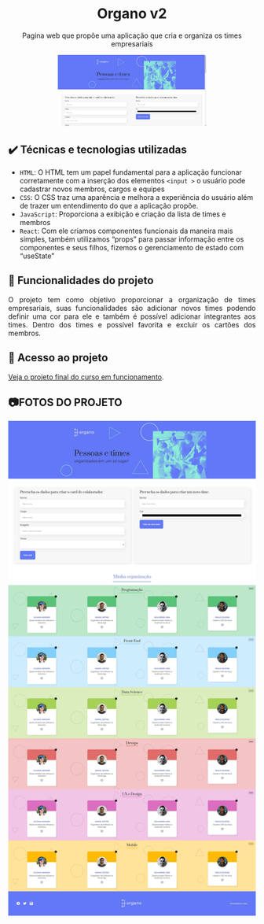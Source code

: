 <h1 align="center">Organo v2 </h1>
<p align="center">Pagina web que propõe uma aplicação que cria e organiza os times empresariais</p>

<div align="center">
<img width="60%" src="https://github.com/Luis-Emanuel/organo2/blob/main/readme/img.png?raw=true"/>
</div>	

## ✔️ Técnicas e tecnologias utilizadas

- `HTML`: O HTML tem um papel fundamental para a aplicação funcionar corretamente com a inserção dos elementos `<input >` o usuário pode cadastrar novos membros, cargos e equipes
- `CSS`: O CSS traz uma aparência e melhora a experiência do usuário além de trazer um entendimento do que a aplicação propõe.
- `JavaScript`: Proporciona a exibição e criação da lista de times e membros  
- `React`: Com ele criamos componentes funcionais da maneira mais simples, também utilizamos “props” para passar informação entre os componentes e seus filhos, fizemos o gerenciamento de estado com “useState”  

    
## 🔨 Funcionalidades do projeto

<p align="justify"> O projeto tem como objetivo proporcionar a organização de times empresariais, suas funcionalidades são adicionar novos times podendo definir uma cor para ele e também é possível adicionar integrantes aos times. Dentro dos times e possível favorita e excluir os cartões dos membros.</p>

## 📁 Acesso ao projeto

[Veja o projeto final do curso em funcionamento](https://github.com/Luis-Emanuel/organo2/blob/main/readme/img_2.png?raw=true).

## 📷FOTOS DO PROJETO
<div align="center">
<img src="https://github.com/Luis-Emanuel/organo2/blob/main/readme/img_2.png?raw=true" />
</div>

